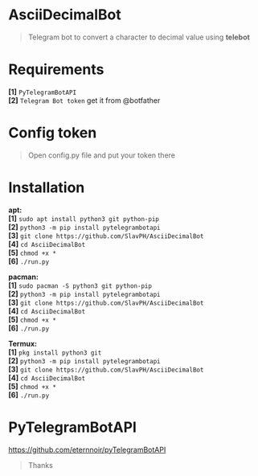 # AsciiDecimalBot
>Telegram bot to convert a character to decimal value using **telebot**                           

# Requirements                      
**[1]** `PyTelegramBotAPI`                                                   
**[2]** `Telegram Bot token` get it from @botfather                                    

# Config token
>Open config.py file and put your token there

# Installation                    
**apt:**                                                        
**[1]** `sudo apt install python3 git python-pip`                            
**[2]** `python3 -m pip install pytelegrambotapi`                                 
**[3]** `git clone https://github.com/SlavPH/AsciiDecimalBot`                             
**[4]** `cd AsciiDecimalBot`               
**[5]** `chmod +x *`                                                    
**[6]** `./run.py`                                            

**pacman:**                             
**[1]** `sudo pacman -S python3 git python-pip`                          
**[2]** `python3 -m pip install pytelegrambotapi`                                          
**[3]** `git clone https://github.com/SlavPH/AsciiDecimalBot`                                                  
**[4]** `cd AsciiDecimalBot`               
**[5]** `chmod +x *`                                                    
**[6]** `./run.py`                                                            
                            

**Termux:**                    
**[1]** `pkg install python3 git`                                      
**[2]** `python3 -m pip install pytelegrambotapi`                                    
**[3]** `git clone https://github.com/SlavPH/AsciiDecimalBot`                                                              
**[4]** `cd AsciiDecimalBot`               
**[5]** `chmod +x *`                  
**[6]** `./run.py`                                                                                 

# PyTelegramBotAPI                        
https://github.com/eternnoir/pyTelegramBotAPI 

> Thanks 
